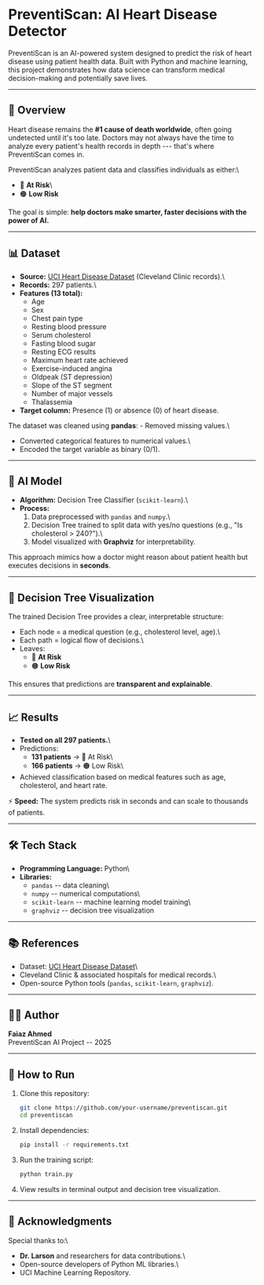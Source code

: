 # PreventiScan: AI Heart Disease Detector

PreventiScan is an AI-powered system designed to predict the risk of
heart disease using patient health data. Built with Python and machine
learning, this project demonstrates how data science can transform
medical decision-making and potentially save lives.

------------------------------------------------------------------------

## 📌 Overview

Heart disease remains the **#1 cause of death worldwide**, often going
undetected until it's too late. Doctors may not always have the time to
analyze every patient's health records in depth --- that's where
PreventiScan comes in.

PreventiScan analyzes patient data and classifies individuals as
either:\
- 🔵 **At Risk**\
- 🟠 **Low Risk**

The goal is simple: **help doctors make smarter, faster decisions with
the power of AI.**

------------------------------------------------------------------------

## 📊 Dataset

-   **Source:** [UCI Heart Disease
    Dataset](https://archive.ics.uci.edu/ml/datasets/heart+Disease)
    (Cleveland Clinic records).\
-   **Records:** 297 patients.\
-   **Features (13 total):**
    -   Age
    -   Sex
    -   Chest pain type
    -   Resting blood pressure
    -   Serum cholesterol
    -   Fasting blood sugar
    -   Resting ECG results
    -   Maximum heart rate achieved
    -   Exercise-induced angina
    -   Oldpeak (ST depression)
    -   Slope of the ST segment
    -   Number of major vessels
    -   Thalassemia
-   **Target column:** Presence (1) or absence (0) of heart disease.

The dataset was cleaned using **pandas**: - Removed missing values.\
- Converted categorical features to numerical values.\
- Encoded the target variable as binary (0/1).

------------------------------------------------------------------------

## 🧠 AI Model

-   **Algorithm:** Decision Tree Classifier (`scikit-learn`).\
-   **Process:**
    1.  Data preprocessed with `pandas` and `numpy`.\
    2.  Decision Tree trained to split data with yes/no questions (e.g.,
        "Is cholesterol \> 240?").\
    3.  Model visualized with **Graphviz** for interpretability.

This approach mimics how a doctor might reason about patient health but
executes decisions in **seconds**.

------------------------------------------------------------------------

## 🌳 Decision Tree Visualization

The trained Decision Tree provides a clear, interpretable structure:

-   Each node = a medical question (e.g., cholesterol level, age).\
-   Each path = logical flow of decisions.\
-   Leaves:
    -   🔵 **At Risk**
    -   🟠 **Low Risk**

This ensures that predictions are **transparent and explainable**.

------------------------------------------------------------------------

## 📈 Results

-   **Tested on all 297 patients.**\
-   Predictions:
    -   **131 patients** → 🔵 At Risk\
    -   **166 patients** → 🟠 Low Risk\
-   Achieved classification based on medical features such as age,
    cholesterol, and heart rate.

⚡ **Speed:** The system predicts risk in seconds and can scale to
thousands of patients.

------------------------------------------------------------------------

## 🛠️ Tech Stack

-   **Programming Language:** Python\
-   **Libraries:**
    -   `pandas` -- data cleaning\
    -   `numpy` -- numerical computations\
    -   `scikit-learn` -- machine learning model training\
    -   `graphviz` -- decision tree visualization

------------------------------------------------------------------------

## 📚 References

-   Dataset: [UCI Heart Disease
    Dataset](https://archive.ics.uci.edu/ml/datasets/heart+Disease)\
-   Cleveland Clinic & associated hospitals for medical records.\
-   Open-source Python tools (`pandas`, `scikit-learn`, `graphviz`).

------------------------------------------------------------------------

## 👨‍💻 Author

**Faiaz Ahmed**\
PreventiScan AI Project -- 2025

------------------------------------------------------------------------

## 🚀 How to Run

1.  Clone this repository:

    ``` bash
    git clone https://github.com/your-username/preventiscan.git
    cd preventiscan
    ```

2.  Install dependencies:

    ``` bash
    pip install -r requirements.txt
    ```

3.  Run the training script:

    ``` bash
    python train.py
    ```

4.  View results in terminal output and decision tree visualization.

------------------------------------------------------------------------

## 🙌 Acknowledgments

Special thanks to:\
- **Dr. Larson** and researchers for data contributions.\
- Open-source developers of Python ML libraries.\
- UCI Machine Learning Repository.
